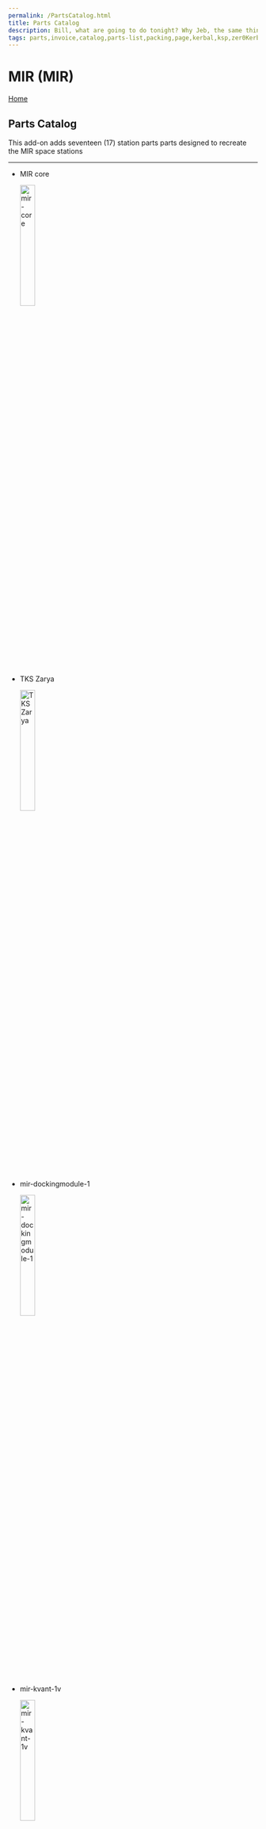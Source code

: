 ```yaml
---
permalink: /PartsCatalog.html
title: Parts Catalog
description: Bill, what are going to do tonight? Why Jeb, the same thing we do every night, Take over the world!
tags: parts,invoice,catalog,parts-list,packing,page,kerbal,ksp,zer0Kerbal,zedK
---
```


<!-- PartsCatalog.md v1.1.4.0
MIR (MIR)
created: 01 Feb 2022
updated: 15 May 2022 -->

<script src="https://kit.fontawesome.com/0ea5493613.js" crossorigin="anonymous"></script>
<i class="fa-solid fa-explosion fa-beat-fade fa-3x" style="--fa-beat-fade-opacity: 0.1; --fa-beat-fade-scale: 1.25;color: #FF7E03" ></i>

# MIR (MIR)

[Home](./index.md)

## Parts Catalog

This add-on adds seventeen (17) station parts parts designed to recreate the MIR space stations

---

* MIR core

  <img src="https://raw.githubusercontent.com/zer0Kerbal/MIR/master/docs/thumbs/mir-core_icon.png" alt="mir-core" width="25%" height="25%" />

* TKS Zarya

  <img src="https://raw.githubusercontent.com/zer0Kerbal/MIR/master/docs/thumbs/mir-tks-zarya_icon.png" alt="TKS Zarya" width="25%" height="25%" />

* mir-dockingmodule-1

  <img src="https://raw.githubusercontent.com/zer0Kerbal/MIR/master/docs/thumbs/mir-dockingmodule-1_icon.png" alt="mir-dockingmodule-1" width="25%" height="25%" />

* mir-kvant-1v

  <img src="https://raw.githubusercontent.com/zer0Kerbal/MIR/master/docs/thumbs/mir-kvant-1v_icon.png" alt="mir-kvant-1v" width="25%" height="25%" />

* mir-kvant-solar

  <img src="https://raw.githubusercontent.com/zer0Kerbal/MIR/master/docs/thumbs/mir-kvant-solar_icon.png" alt="mir-kvant-solar" width="25%" height="25%" />

* MIR port-apas-1

  <img src="https://raw.githubusercontent.com/zer0Kerbal/MIR/master/docs/thumbs/mir-port-apas-1_icon.png" alt="MIR port-apas-1" width="25%" height="25%" />

* mir-rcs-block-1

  <img src="https://raw.githubusercontent.com/zer0Kerbal/MIR/master/docs/thumbs/mir-rcs-block-1_icon.png" alt="mir-rcs-block-1" width="25%" height="25%" />

* mir-solar

  <img src="https://raw.githubusercontent.com/zer0Kerbal/MIR/master/docs/thumbs/mir-solar_icon.png" alt="mir-solar" width="25%" height="25%" />

* mir-solar-top

  <img src="https://raw.githubusercontent.com/zer0Kerbal/MIR/master/docs/thumbs/mir-solar-top_icon.png" alt="mir-solar-top" width="25%" height="25%" />

* mir-tks-dock-cap

  <img src="https://raw.githubusercontent.com/zer0Kerbal/MIR/master/docs/thumbs/mir-tks-dock-cap_icon.png" alt="mir-tks-dock-cap" width="25%" height="25%" />

* mir-tks-dock-drogue

  <img src="https://raw.githubusercontent.com/zer0Kerbal/MIR/master/docs/thumbs/mir-tks-dock-drogue_icon.png" alt="mir-tks-dock-drogue" width="25%" height="25%" />

* mir-tks-dock-probe

  <img src="https://raw.githubusercontent.com/zer0Kerbal/MIR/master/docs/thumbs/mir-tks-dock-probe_icon.png" alt="mir-tks-dock-probe" width="25%" height="25%" />

* mir-tks-kristall-1

  <img src="https://raw.githubusercontent.com/zer0Kerbal/MIR/master/docs/thumbs/mir-tks-kristall-1_icon.png" alt="mir-tks-kristall-1" width="25%" height="25%" />

* mir-tks-kvant-2v

  <img src="https://raw.githubusercontent.com/zer0Kerbal/MIR/master/docs/thumbs/mir-tks-kvant-2v_icon.png" alt="mir-tks-kvant-2v" width="25%" height="25%" />

* mir-tks-priroda

  <img src="https://raw.githubusercontent.com/zer0Kerbal/MIR/master/docs/thumbs/mir-tks-priroda_icon.png" alt="mir-tks-priroda" width="25%" height="25%" />

* mir-tks-spektr

  <img src="https://raw.githubusercontent.com/zer0Kerbal/MIR/master/docs/thumbs/mir-tks-spektr_icon.png" alt="mir-tks-spektr" width="25%" height="25%" />

* mir-tks-tug

  <img src="https://raw.githubusercontent.com/zer0Kerbal/MIR/master/docs/thumbs/mir-tks-tug_icon.png" alt="mir-tks-tug" width="25%" height="25%" />

![PartsCatalog](https://raw/githubusercontent.com/zer0Kerbal/MIR/4.0.98.1-alpha/docs/thumbs\mir-tks-zarya_icon.png)
![PartsCatalog](https://raw/githubusercontent.com/zer0Kerbal/MIR/4.0.98.1-alpha/docs/thumbs\mir-core_icon.png)
![PartsCatalog](https://raw/githubusercontent.com/zer0Kerbal/MIR/4.0.98.1-alpha/docs/thumbs\mir-dockingmodule-1_icon.png)
![PartsCatalog](https://raw/githubusercontent.com/zer0Kerbal/MIR/4.0.98.1-alpha/docs/thumbs\mir-kvant-1v_icon.png)
![PartsCatalog](https://raw/githubusercontent.com/zer0Kerbal/MIR/4.0.98.1-alpha/docs/thumbs\mir-kvant-solar_icon.png)
![PartsCatalog](https://raw/githubusercontent.com/zer0Kerbal/MIR/4.0.98.1-alpha/docs/thumbs\mir-port-apas-1_icon.png)
![PartsCatalog](https://raw/githubusercontent.com/zer0Kerbal/MIR/4.0.98.1-alpha/docs/thumbs\mir-rcs-block-1_icon.png)
![PartsCatalog](https://raw/githubusercontent.com/zer0Kerbal/MIR/4.0.98.1-alpha/docs/thumbs\mir-solar_icon.png)
![PartsCatalog](https://raw/githubusercontent.com/zer0Kerbal/MIR/4.0.98.1-alpha/docs/thumbs\mir-solar-top_icon.png)
![PartsCatalog](https://raw/githubusercontent.com/zer0Kerbal/MIR/4.0.98.1-alpha/docs/thumbs\mir-tks-dock-cap_icon.png)
![PartsCatalog](https://raw/githubusercontent.com/zer0Kerbal/MIR/4.0.98.1-alpha/docs/thumbs\mir-tks-dock-drogue_icon.png)
![PartsCatalog](https://raw/githubusercontent.com/zer0Kerbal/MIR/4.0.98.1-alpha/docs/thumbs\mir-tks-dock-probe_icon.png)
![PartsCatalog](https://raw/githubusercontent.com/zer0Kerbal/MIR/4.0.98.1-alpha/docs/thumbs\mir-tks-kristall-1_icon.png)
![PartsCatalog](https://raw/githubusercontent.com/zer0Kerbal/MIR/4.0.98.1-alpha/docs/thumbs\mir-tks-kvant-2v_icon.png)
![PartsCatalog](https://raw/githubusercontent.com/zer0Kerbal/MIR/4.0.98.1-alpha/docs/thumbs\mir-tks-priroda_icon.png)
![PartsCatalog](https://raw/githubusercontent.com/zer0Kerbal/MIR/4.0.98.1-alpha/docs/thumbs\mir-tks-spektr_icon.png)
![PartsCatalog](https://raw/githubusercontent.com/zer0Kerbal/MIR/4.0.98.1-alpha/docs/thumbs\mir-tks-tug_icon.png)

---

[top](#parts-catalog)

<!-- THIS FILE: CC BY-ND 4.0 by zer0Kerbal -->